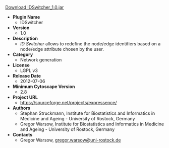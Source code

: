<a href="IDSwitcher_1.0.jar">Download IDSwitcher_1.0.jar</a>

* __Plugin Name__
  * IDSwitcher
* __Version__
  * 1.0
* __Description__
  * <i>ID Switcher</i> allows to redefine the node/edge identifiers based on a node/edge attribute chosen by the user.
* __Category__
  * Network generation
* __License__
  * LGPL v3
* __Release Date__
  * 2012-07-06
* __Minimum Cytoscape Version__
  * 2.8
* __Project URL__
  * https://sourceforge.net/projects/expressence/
* __Authors__
  * Stephan Struckmann, Institute for Biostatistics and Informatics in Medicine and Ageing - University of Rostock, Germany
  * Gregor Warsow, Institute for Biostatistics and Informatics in Medicine and Ageing - University of Rostock, Germany
* __Contacts__
  * Gregor Warsow, gregor.warsow@uni-rostock.de
